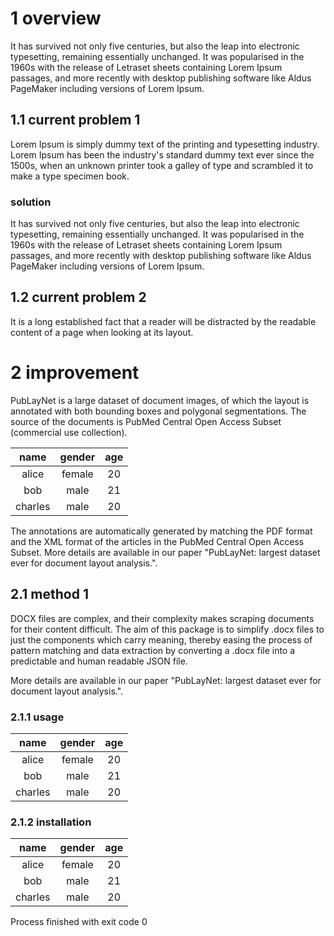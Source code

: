 # 1 overview
It has survived not only five centuries, but also the leap into electronic typesetting, remaining essentially unchanged. 
It was popularised in the 1960s with the release of Letraset sheets containing Lorem Ipsum passages, and more recently with desktop publishing software like Aldus PageMaker including versions of Lorem Ipsum.


## 1.1 current problem 1
Lorem Ipsum is simply dummy text of the printing and typesetting industry. 
Lorem Ipsum has been the industry's standard dummy text ever since the 1500s, when an unknown printer took a galley of type and scrambled it to make a type specimen book. 

### solution

It has survived not only five centuries, but also the leap into electronic typesetting, remaining essentially unchanged. 
It was popularised in the 1960s with the release of Letraset sheets containing Lorem Ipsum passages, and more recently with desktop publishing software like Aldus PageMaker including versions of Lorem Ipsum.

## 1.2 current problem 2
It is a long established fact that a reader will be distracted by the readable content of a page when looking at its layout. 

# 2 improvement 
PubLayNet is a large dataset of document images, of which the layout is annotated with both bounding boxes and polygonal segmentations. 
The source of the documents is PubMed Central Open Access Subset (commercial use collection). 

|name|gender|age|
|:--:|:---:|:---:|
|alice|female|20|
|bob|male|21|
|charles|male|20|

The annotations are automatically generated by matching the PDF format and the XML format of the articles in the PubMed Central Open Access Subset. 
More details are available in our paper "PubLayNet: largest dataset ever for document layout analysis.".

## 2.1 method 1
DOCX files are complex, and their complexity makes scraping documents for their content difficult. The aim of this package is to simplify .docx files to just the components which carry meaning, thereby easing the process of pattern matching and data extraction by converting a .docx file into a predictable and human readable JSON file.

More details are available in our paper "PubLayNet: largest dataset ever for document layout analysis.".

### 2.1.1 usage

|name|gender|age|
|:--:|:---:|:---:|
|alice|female|20|
|bob|male|21|
|charles|male|20|

### 2.1.2 installation

|name|gender|age|
|:--:|:---:|:---:|
|alice|female|20|
|bob|male|21|
|charles|male|20|

Process finished with exit code 0